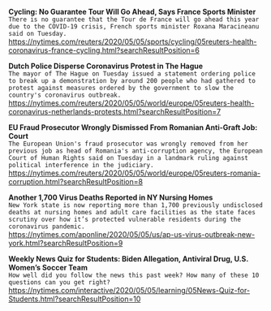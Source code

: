 **Cycling: No Guarantee Tour Will Go Ahead, Says France Sports Minister**\
`There is no guarantee that the Tour de France will go ahead this year due to the COVID-19 crisis, French sports minister Roxana Maracineanu said on Tuesday.`\
https://nytimes.com/reuters/2020/05/05/sports/cycling/05reuters-health-coronavirus-france-cycling.html?searchResultPosition=6

**Dutch Police Disperse Coronavirus Protest in The Hague**\
`The mayor of The Hague on Tuesday issued a statement ordering police to break up a demonstration by around 200 people who had gathered to protest against measures ordered by the government to slow the country's coronavirus outbreak.`\
https://nytimes.com/reuters/2020/05/05/world/europe/05reuters-health-coronavirus-netherlands-protests.html?searchResultPosition=7

**EU Fraud Prosecutor Wrongly Dismissed From Romanian Anti-Graft Job: Court**\
`The European Union's fraud prosecutor was wrongly removed from her previous job as head of Romania's anti-corruption agency, the European Court of Human Rights said on Tuesday in a landmark ruling against political interference in the judiciary.`\
https://nytimes.com/reuters/2020/05/05/world/europe/05reuters-romania-corruption.html?searchResultPosition=8

**Another 1,700 Virus Deaths Reported in NY Nursing Homes**\
`New York state is now reporting more than 1,700 previously undisclosed deaths at nursing homes and adult care facilities as the state faces scrutiny over how it’s protected vulnerable residents during the coronavirus pandemic.`\
https://nytimes.com/aponline/2020/05/05/us/ap-us-virus-outbreak-new-york.html?searchResultPosition=9

**Weekly News Quiz for Students: Biden Allegation, Antiviral Drug, U.S. Women’s Soccer Team**\
`How well did you follow the news this past week? How many of these 10 questions can you get right?`\
https://nytimes.com/interactive/2020/05/05/learning/05News-Quiz-for-Students.html?searchResultPosition=10

